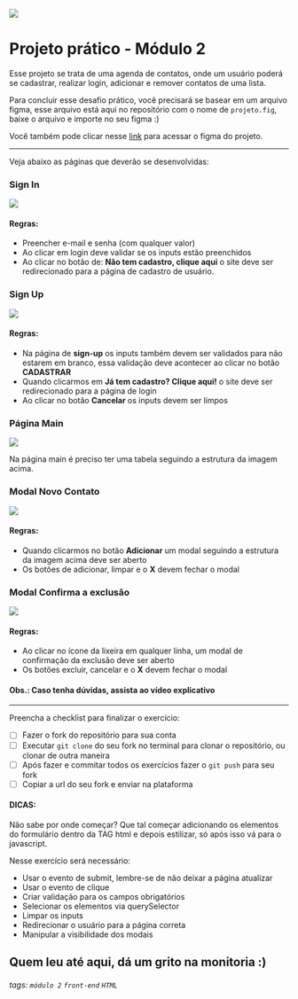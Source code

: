![](https://i.imgur.com/xG74tOh.png)

# Projeto prático - Módulo 2

Esse projeto se trata de uma agenda de contatos, onde um usuário poderá se cadastrar, realizar login, adicionar e remover contatos de uma lista.

Para concluir esse desafio prático, você precisará se basear em um arquivo figma, esse arquivo está aqui no repositório com o nome de `projeto.fig`, baixe o arquivo e importe no seu figma :)

Você também pode clicar nesse [link](https://www.figma.com/file/ahfVRDWzpTivoLc6nTTCM2/Aula-pr%C3%A1tica-m%C3%B3dulo-2?node-id=0%3A1) para acessar o figma do projeto.

---

Veja abaixo as páginas que deverão se desenvolvidas:

### Sign In

![](https://i.imgur.com/jdujHFe.png)

#### Regras:

- Preencher e-mail e senha (com qualquer valor)
- Ao clicar em login deve validar se os inputs estão preenchidos
- Ao clicar no botão de: **Não tem cadastro, clique aqui** o site deve ser redirecionado para a página de cadastro de usuário.

### Sign Up

![](https://i.imgur.com/2GanN2J.png)

#### Regras:

- Na página de **sign-up** os inputs também devem ser validados para não estarem em branco, essa validação deve acontecer ao clicar no botão **CADASTRAR**
- Quando clicarmos em **Já tem cadastro? Clique aqui!** o site deve ser redirecionado para a página de login
- Ao clicar no botão **Cancelar** os inputs devem ser limpos

### Página Main

![](https://i.imgur.com/5KjFKJp.png)

Na página main é preciso ter uma tabela seguindo a estrutura da imagem acima.

### Modal Novo Contato

![](https://i.imgur.com/yQUHLdy.png)

#### Regras:

- Quando clicarmos no botão **Adicionar** um modal seguindo a estrutura da imagem acima deve ser aberto
- Os botões de adicionar, limpar e o **X** devem fechar o modal

### Modal Confirma a exclusão

![](https://i.imgur.com/HGUBGYp.png)

#### Regras:

- Ao clicar no ícone da lixeira em qualquer linha, um modal de confirmação da exclusão deve ser aberto
- Os botões excluir, cancelar e o **X** devem fechar o modal

#### Obs.: Caso tenha dúvidas, assista ao vídeo explicativo

---

Preencha a checklist para finalizar o exercício:

- [ ] Fazer o fork do repositório para sua conta
- [ ] Executar `git clone` do seu fork no terminal para clonar o repositório, ou clonar de outra maneira
- [ ] Após fazer e commitar todos os exercícios fazer o `git push` para seu fork
- [ ] Copiar a url do seu fork e enviar na plataforma

#### **DICAS:**


Não sabe por onde começar? Que tal começar adicionando os elementos do formulário dentro da TAG html e depois estilizar, só após isso vá para o javascript.

Nesse exercício será necessário: 
- Usar o evento de submit, lembre-se de não deixar a  página atualizar
- Usar o evento de clique
- Criar validação para os campos obrigatórios
- Selecionar os elementos via querySelector
- Limpar os inputs
- Redirecionar o usuário para a página correta
- Manipular a visibilidade dos  modais

## Quem leu até aqui, dá um grito na monitoria :)

###### tags: `módulo 2` `front-end` `HTML`
